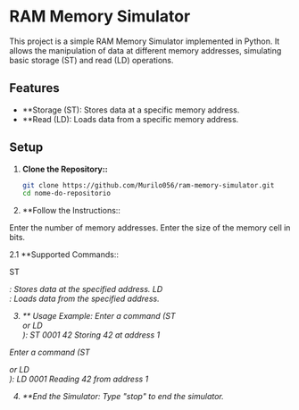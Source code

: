 # RAM Memory Simulator

This project is a simple RAM Memory Simulator implemented in Python. It allows the manipulation of data at different memory addresses, simulating basic storage (ST) and read (LD) operations.

## Features

- **Storage (ST): Stores data at a specific memory address.
- **Read (LD): Loads data from a specific memory address.

## Setup

1. **Clone the Repository::**
   ```bash
   git clone https://github.com/Murilo056/ram-memory-simulator.git
   cd nome-do-repositorio

2. **Follow the Instructions::

  Enter the number of memory addresses.
  Enter the size of the memory cell in bits.

2.1 **Supported Commands::

  ST <address> <data>: Stores data at the specified address.
  LD <address>: Loads data from the specified address.

3. ** Usage Example:
  Enter a command (ST <address> <data> or LD <address>): ST 0001 42
  Storing 42 at address 1

  Enter a command (ST <address> <data> or LD <address>): LD 0001
  Reading 42 from address 1


4. **End the Simulator:
   Type "stop" to end the simulator.
